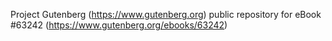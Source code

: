 Project Gutenberg (https://www.gutenberg.org) public repository for
eBook #63242 (https://www.gutenberg.org/ebooks/63242)
